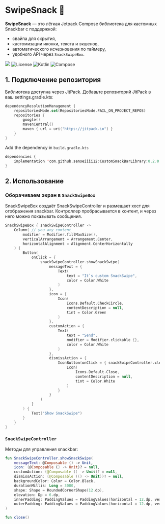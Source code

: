 # SwipeSnack 🍫

**SwipeSnack** — это лёгкая Jetpack Compose библиотека для кастомных Snackbar с поддержкой:
- свайпа для скрытия,
- кастомизации иконки, текста и экшенов,
- автоматического исчезновения по таймеру,
- удобного API через `SnackSwipeBox`.
  
[![](https://jitpack.io/v/senseiiii12/CustomSnackBarLibrary.svg)](https://jitpack.io/#senseiiii12/CustomSnackBarLibrary)
![License](https://img.shields.io/badge/license-MIT-blue.svg)
![Kotlin](https://img.shields.io/badge/Kotlin-1.9.24-blue.svg)
![Compose](https://img.shields.io/badge/Compose-1.5.3-blue.svg)

## 1. Подключение репозитория

Библиотека доступна через JitPack.
Добавьте репозиторий JitPack в ваш settings.gradle.kts:
```kotlin
dependencyResolutionManagement {
    repositoriesMode.set(RepositoriesMode.FAIL_ON_PROJECT_REPOS)
    repositories {
        google()
        mavenCentral()
        maven { url = uri("https://jitpack.io") }
    }
}
```
 Add the dependency in `build.gradle.kts`
```kotlin
dependencies {
    implementation 'com.github.senseiiii12:CustomSnackBarLibrary:0.2.0'
}
```
## 2. Использование
### Оборачиваем экран в `SnackSwipeBox`

SnackSwipeBox создаёт SnackSwipeController и размещает хост для отображения snackbar.
Контроллер пробрасывается в контент, и через него можно показывать сообщения.
```kotlin
SnackSwipeBox { snackSwipeController ->
    Column( // you any content
        modifier = Modifier.fillMaxSize(),
        verticalArrangement = Arrangement.Center,
        horizontalAlignment = Alignment.CenterHorizontally
    ) {
        Button(
            onClick = {
                snackSwipeController.showSnackSwipe(
                    messageText = {
                        Text(
                            text = "It`s custom SnackSwipe",
                            color = Color.White
                        )
                    },
                    icon = {
                        Icon(
                            Icons.Default.CheckCircle,
                            contentDescription = null,
                            tint = Color.Green
                        )
                    },
                    customAction = {
                        Text(
                            text = "Send",
                            modifier = Modifier.clickable {},
                            color = Color.White
                        )
                    },
                    dismissAction = {
                        IconButton(onClick = { snackSwipeController.close() }) {
                            Icon(
                                Icons.Default.Close,
                                contentDescription = null,
                                tint = Color.White
                            )
                        }
                    }
                )
            }
        ) {
            Text("Show SnackSwipe")
        }
    }
}
```
### `SnackSwipeController`
Методы для управления snackbar:
```kotlin
fun SnackSwipeController.showSnackSwipe(
    messageText: @Composable () -> Unit,
    icon: (@Composable () -> Unit)? = null,
    customAction: (@Composable () -> Unit)? = null,
    dismissAction: (@Composable (() -> Unit))? = null,
    backgroundColor: Color = Color.Black,
    durationMillis: Long = 3000,
    shape: Shape = RoundedCornerShape(12.dp),
    elevation: Dp = 6.dp,
    innerPadding: PaddingValues = PaddingValues(horizontal = 12.dp, vertical = 12.dp),
    outerPadding: PaddingValues = PaddingValues(horizontal = 12.dp, vertical = 12.dp)
) 

fun close()
```

